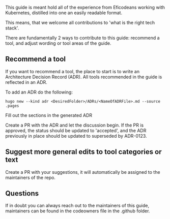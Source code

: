 This guide is meant hold all of the experience from Eficodeans working with Kubernetes, distilled into one an easily readable format.

This means, that we welcome all contributions to 'what is the right tech stack'.

There are fundamentally 2 ways to contribute to this guide: recommend a tool, and adjust wording or tool areas of the guide.

## Recommend a tool

If you want to recommend a tool, the place to start is to write an Architecture Decision Record (ADR). All tools recommended in the guide is reflected in an ADR. 

To add an ADR do the following:

`hugo new --kind adr <DesiredFolder>/ADRs/<NameOfADRFile>.md --source .pages`

Fill out the sections in the generated ADR

Create a PR with the ADR and let the discussion begin. If the PR is approved, the status should be updated to 'accepted', and the ADR previously in place should be updated to superseded by ADR-0123.

## Suggest more general edits to tool categories or text

Create a PR with your suggestions, it will automatically be assigned to the maintainers of the repo.

## Questions

If in doubt you can always reach out to the maintainers of this guide, maintainers can be found in the codeowners file in the .github folder.